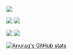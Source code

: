 
![](http://github-profile-summary-cards.vercel.app/api/cards/profile-details?username=egavazzi&theme=dark) 
 
![](http://github-profile-summary-cards.vercel.app/api/cards/repos-per-language?username=egavazzi&theme=dark) 
![](http://github-profile-summary-cards.vercel.app/api/cards/most-commit-language?username=egavazzi&theme=dark)

![](http://github-profile-summary-cards.vercel.app/api/cards/stats?username=egavazzi&theme=dark)
![](http://github-profile-summary-cards.vercel.app/api/cards/productive-time?username=egavazzi&theme=dark&utcOffset=0) 

[![Anurag's GitHub stats](https://github-readme-stats.vercel.app/api?username=egavazzi&show_icons=true&theme=dark)](https://github.com/egavazzi/github-readme-stats)
